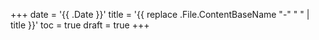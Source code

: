 +++
date = '{{ .Date }}'
title = '{{ replace .File.ContentBaseName "-" " " | title }}'
toc = true
draft = true
+++

